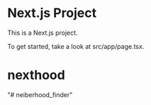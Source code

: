 # Next.js Project

This is a Next.js project.

To get started, take a look at src/app/page.tsx.
# nexthood
"# neiberhood_finder" 
